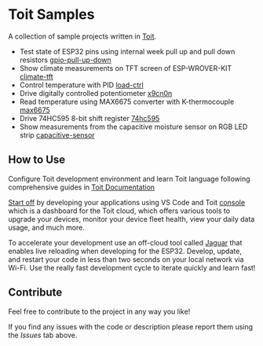 # Toit Samples

A collection of sample projects written in [Toit](https://toit.io/).

- Test state of ESP32 pins using internal week pull up and pull down resistors [gpio-pull-up-down](gpio-pull-up-down)
- Show climate measurements on TFT screen of ESP-WROVER-KIT [climate-tft](climate-tft)
- Control temperature with PID [load-ctrl](load-ctrl)
- Drive digitally controlled potentiometer [x9cn0n](x9cn0n)
- Read temperature using MAX6675 converter with K-thermocouple [max6675](max6675)
- Drive 74HC595 8-bit shift register [74hc595](74hc595)
- Show measurements from the capacitive moisture sensor on RGB LED strip [capacitive-sensor](capacitive-sensor)

## How to Use

Configure Toit development environment and learn Toit language following comprehensive  guides in [Toit Documentation](https://docs.toit.io/)

[Start off](https://docs.toit.io/getstarted) by developing your applications using VS Code and Toit [console](https://docs.toit.io/platform/console) which is a dashboard for the Toit cloud, which offers various tools to upgrade your devices, monitor your device fleet health, view your daily data usage, and much more.

To accelerate your development use an off-cloud tool called [Jaguar](https://github.com/toitlang/jaguar) that enables live reloading when developing for the ESP32. Develop, update, and restart your code in less than two seconds on your local network via Wi-Fi. Use the really fast development cycle to iterate quickly and learn fast!

## Contribute

Feel free to contribute to the project in any way you like!

If you find any issues with the code or description please report them using the _Issues_ tab above.